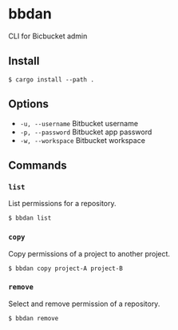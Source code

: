 # bbdan

CLI for Bicbucket admin

## Install

```shell
$ cargo install --path .
```

## Options

- `-u, --username` Bitbucket username
- `-p, --password` Bitbucket app password
- `-w, --workspace` Bitbucket workspace

## Commands

### `list`

List permissions for a repository.

```shell
$ bbdan list
```

### `copy`

Copy permissions of a project to another project.

```shell
$ bbdan copy project-A project-B
```

### `remove`

Select and remove permission of a repository.

```shell
$ bbdan remove
```
